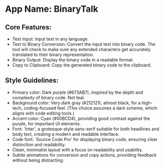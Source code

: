 # **App Name**: BinaryTalk

## Core Features:

- Text Input: Input text in any language.
- Text to Binary Conversion: Convert the input text into binary code. The tool will check to make sure any extended characters get accurately translated to their binary representation.
- Binary Output: Display the binary code in a readable format.
- Copy to Clipboard: Copy the generated binary code to the clipboard.

## Style Guidelines:

- Primary color: Dark purple (#673AB7), inspired by the depth and complexity of binary code. Not teal.
- Background color: Very dark gray (#212121), almost black, for a high-tech, coding-focused feel. (This choice assumes a dark scheme, which aligns with code editing tools.)
- Accent color: Cyan (#00BCD4), providing good contrast against the purple, for important UI elements.
- Font: 'Inter', a grotesque-style sans-serif suitable for both headlines and body text, creating a modern and readable interface.
- Code font: 'Source Code Pro' for displaying binary code, ensuring clear distinction and readability.
- Clean, minimalist layout with a focus on readability and usability.
- Subtle animations for conversion and copy actions, providing feedback without being distracting.